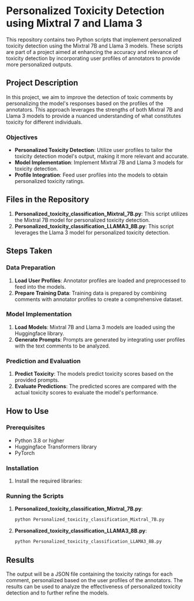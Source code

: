
# Personalized Toxicity Detection using Mixtral 7 and Llama 3

This repository contains two Python scripts that implement personalized toxicity detection using the Mixtral 7B and Llama 3 models. These scripts are part of a project aimed at enhancing the accuracy and relevance of toxicity detection by incorporating user profiles of annotators to provide more personalized outputs.

## Project Description

In this project, we aim to improve the detection of toxic comments by personalizing the model's responses based on the profiles of the annotators. This approach leverages the strengths of both Mixtral 7B and Llama 3 models to provide a nuanced understanding of what constitutes toxicity for different individuals.

### Objectives

- **Personalized Toxicity Detection**: Utilize user profiles to tailor the toxicity detection model's output, making it more relevant and accurate.
- **Model Implementation**: Implement Mixtral 7B and Llama 3 models for toxicity detection.
- **Profile Integration**: Feed user profiles into the models to obtain personalized toxicity ratings.

## Files in the Repository

1. **Personalized_toxicity_classification_Mixtral_7B.py**: This script utilizes the Mixtral 7B model for personalized toxicity detection.
2. **Personalized_toxicity_classification_LLAMA3_8B.py**: This script leverages the Llama 3 model for personalized toxicity detection.

## Steps Taken

### Data Preparation

1. **Load User Profiles**: Annotator profiles are loaded and preprocessed to feed into the models.
2. **Prepare Training Data**: Training data is prepared by combining comments with annotator profiles to create a comprehensive dataset.

### Model Implementation

1. **Load Models**: Mixtral 7B and Llama 3 models are loaded using the Huggingface library.
2. **Generate Prompts**: Prompts are generated by integrating user profiles with the text comments to be analyzed.

### Prediction and Evaluation

1. **Predict Toxicity**: The models predict toxicity scores based on the provided prompts.
2. **Evaluate Predictions**: The predicted scores are compared with the actual toxicity scores to evaluate the model's performance.

## How to Use

### Prerequisites

- Python 3.8 or higher
- Huggingface Transformers library
- PyTorch

### Installation

1. Install the required libraries:

### Running the Scripts

1. **Personalized_toxicity_classification_Mixtral_7B.py**:
   ```bash
   python Personalized_toxicity_classification_Mixtral_7B.py
   ```

2. **Personalized_toxicity_classification_LLAMA3_8B.py**:
   ```bash
   python Personalized_toxicity_classification_LLAMA3_8B.py
   ```

## Results

The output will be a JSON file containing the toxicity ratings for each comment, personalized based on the user profiles of the annotators. The results can be used to analyze the effectiveness of personalized toxicity detection and to further refine the models.

